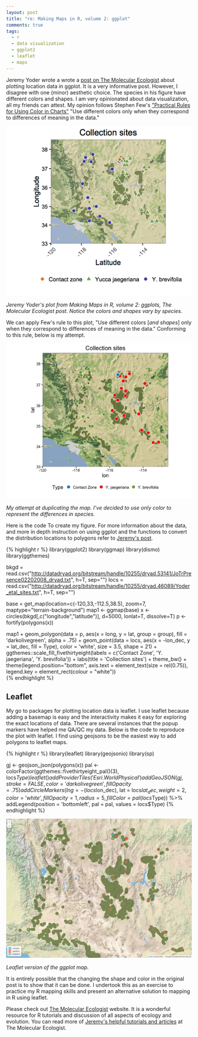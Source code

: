 ```yaml
---
layout: post
title: "re: Making Maps in R, volume 2: ggplot"
comments: true
tags:
  - r
  - data visualization
  - ggplot2
  - leaflet
  - maps
---
```


Jeremy Yoder wrote a wrote a [post on The Molecular Ecologist][1] about plotting location data in ggplot. It is a very informative post. However, I disagree with one (minor) aesthetic choice. The species in his figure have different colors and shapes. I am very opinionated about data visualization, all my friends can attest. My opinion follows Stephen Few's ["Practical Rules for Using Color in Charts"][2] "Use different colors only when they correspond to differences of meaning in the data."<!--more-->

![Jeremy Yoder's plot](/assets/r_maps_fig.png)
<div class="caption">
  <p class = "caption-text">
    <em>Jeremy Yoder's plot from Making Maps in R, volume 2: ggplots, The Molecular Ecologist post. Notice the colors and shapes vary by species.</em>
  </p>
</div>

We can apply Few's rule to this plot, "Use different colors [*and shapes*] only when they correspond to differences of meaning in the data." Conforming to this rule, below is my attempt.

![My plot attempt](/assets/my_r_map.jpeg)
<div class="caption">
  <p class = "caption-text">
    <em>My attempt at duplicating the map. I've decided to use only color to represent the differences in species.</em>
  </p>
</div>

Here is the code To create my figure. For more information about the data, and more in depth instruction on using ggplot and the functions to convert the distribution locations to polygons refer to [Jeremy's post][1].

{% highlight r %}
library(ggplot2)
library(ggmap)
library(dismo)
library(ggthemes)

bkgd = read.csv("http://datadryad.org/bitstream/handle/10255/dryad.53141/JoTrPresence02202008_dryad.txt", h=T, sep="")
locs = read.csv("http://datadryad.org/bitstream/handle/10255/dryad.46089/Yoder_etal_sites.txt", h=T, sep="")

base = get_map(location=c(-120,33,-112.5,38.5), zoom=7, maptype="terrain-background")
map1 <- ggmap(base)
x <-  circles(bkgd[,c("longitude","latitude")], d=5000, lonlat=T, dissolve=T)
p <- fortify(polygons(x))

map1 +
  geom_polygon(data = p, aes(x = long, y = lat, group = group),
               fill = 'darkolivegreen', alpha = .75) +
  geom_point(data = locs,
             aes(x = -lon_dec, y = lat_dec, fill = Type),
             color = 'white', size = 3.5, shape = 21) +
  ggthemes::scale_fill_fivethirtyeight(labels = c('Contact Zone', 'Y. jaegeriana', 'Y. brevifolia')) +
  labs(title = 'Collection sites') +
  theme_bw() +
  theme(legend.position="bottom",
        axis.text = element_text(size = rel(0.75)),
        legend.key = element_rect(colour = "white"))      
{% endhighlight %}

## Leaflet

My go to packages for plotting location data is leaflet. I use leaflet because adding a basemap is easy and the interactivity makes it easy for exploring the exact locations of data. There are several instances that the popup markers have helped me QA/QC my data. Below is the code to reproduce the plot with leaflet. I find using geojsons to be the easiest way to add polygons to leaflet maps.

{% highlight r %}
library(leaflet)
library(geojsonio)
library(sp)

gj <- geojson_json(polygons(x))
pal <- colorFactor(ggthemes::fivethirtyeight_pal()(3), locs$Type)
leaflet() %>%
  addProviderTiles('Esri.WorldPhysical') %>%
  addGeoJSON(gj, stroke = FALSE, color = 'darkolivegreen',
             fillOpacity = .75) %>%  
  addCircleMarkers(lng = -(locs$lon_dec), lat = locs$lat_dec,
                   weight = 2, color = 'white',
                   fillOpacity = 1, radius = 5,
                   fillColor = pal(locs$Type)) %>%
  addLegend(position = 'bottomleft', pal = pal, values = locs$Type)
{% endhighlight %}

![Leaflet version of figure](/assets/r_leaflet.jpg)
<div class="caption">
  <p class = "caption-text">
    <em>Leaflet version of the ggplot map.</em>
  </p>
</div>

It is entirely possible that the changing the shape and color in the original post is to show that it can be done. I undertook this as an exercise to practice my R mapping skills and present an alternative solution to mapping in R using leaflet.

Please check out [The Molecular Ecologist][3] website. It is a wonderful resource for R tutorials and discussion of all aspects of ecology and evolution. You can read more of [Jeremy's helpful tutorials and articles][4] at The Molecular Ecologist.

[1]: http://www.molecularecologist.com/2016/07/making-maps-in-r-volume-2-ggplots/
[2]: http://www.perceptualedge.com/articles/visual_business_intelligence/rules_for_using_color.pdf
[3]: http://www.molecularecologist.com/
[4]: http://www.molecularecologist.com/author/jeremyyoder/
